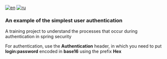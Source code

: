 [![en](https://img.shields.io/badge/lang-en-red.svg)](https://github.com/dmc3105/security-custom-authentication/blob/master/readme.md)
[![ru](https://img.shields.io/badge/lang-ru-blue.svg)](https://github.com/dmc3105/security-custom-authentication/blob/master/readme.ru.md)

### An example of the simplest user authentication

A training project to understand the processes that occur during authentication in spring security

For authentication, use the **Authentication** header, in which you need to put **login:password** encoded in **base16** using the prefix **Hex**